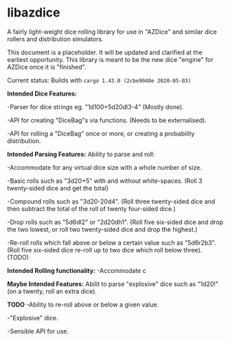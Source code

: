 # libazdice
A fairly light-weight dice rolling library for use in "AZDice" and similar dice rollers and distribution simulators.

This document is a placeholder. It will be updated and clarified at the earliest opportunity.
This library is meant to be the new dice "engine" for AZDice once it is "finished".

Current status: Builds with `cargo 1.43.0 (2cbe9048e 2020-05-03)`

__Intended Dice Features:__

-Parser for dice strings eg. "1d100+5d20dl3-4" (Mostly done).

-API for creating "DiceBag"s via functions. (Needs to be externalised).

-API for rolling a "DiceBag" once or more, or creating a probability distribution.

__Intended Parsing Features:__
Ability to parse and roll:

-Accommodate for any virtual dice size with a whole number of size.

-Basic rolls such as "3d20+5" with and without white-spaces. (Roll 3 twenty-sided dice and get the total)

-Compound rolls such as "3d20-20d4". (Roll three twenty-sided dice and then subtract the total of the roll of twenty four-sided dice.)

-Drop rolls such as "5d6dl2" or "2d20dh1". (Roll five six-sided dice and drop the two lowest, or roll two twenty-sided dice and drop the highest.)

-Re-roll rolls which fall above or below a certain value such as "5d6r2b3". (Roll five six-sided dice re-roll up to two dice which roll below three). (TODO)

__Intended Rolling functionality:__
-Accommodate c

__Maybe Intended Features:__
Abilit to parse "explosive" dice such as "1d20!" (on a twenty, roll an extra dice).

__TODO__
-Ability to re-roll above or below a given value.

-"Explosive" dice.

-Sensible API for use.
